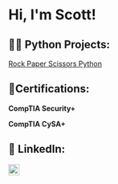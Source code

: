 <h1>Hi, I'm Scott! </h1>

<h2>👨‍💻 Python Projects:</h2>

[Rock Paper Scissors Python](https://github.com/Scowens712/RockPaperScissorsPython/tree/main)

<h2> 📜Certifications:</h2>

**CompTIA Security+**


**CompTIA CySA+**





<h2> 🤳 LinkedIn:</h2>

[<img align="left" alt="scottowens | LinkedIn" width="22px" src="https://cdn.jsdelivr.net/npm/simple-icons@v3/icons/linkedin.svg" />][linkedin]



[linkedin]: https://www.linkedin.com/in/scotttowens/

